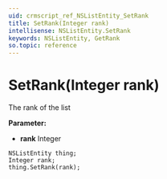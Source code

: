 ```yaml
---
uid: crmscript_ref_NSListEntity_SetRank
title: SetRank(Integer rank)
intellisense: NSListEntity.SetRank
keywords: NSListEntity, GetRank
so.topic: reference
---
```


# SetRank(Integer rank)

The rank of the list

**Parameter:** 
 - **rank** Integer

```crmscript
NSListEntity thing;
Integer rank;
thing.SetRank(rank);
```

